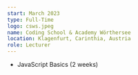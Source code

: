 ```yaml
---
start: March 2023
type: Full-Time
logo: csws.jpeg
name: Coding School & Academy Wörthersee
location: Klagenfurt, Carinthia, Austria
role: Lecturer
---
```


- JavaScript Basics (2 weeks)
